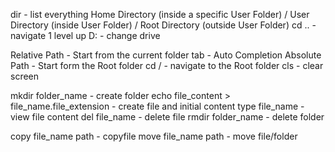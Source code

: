 dir - list everything
Home Directory (inside a specific User Folder) / User Directory (inside User Folder) / Root Directory (outside User Folder)
cd .. - navigate 1 level up
D: - change drive

Relative Path - Start from the current folder
tab - Auto Completion
Absolute Path - Start form the Root folder
cd / - navigate to the Root folder
cls - clear screen

mkdir folder_name - create folder
echo file_content > file_name.file_extension - create file and initial content
type file_name - view file content
del file_name - delete file
rmdir folder_name - delete folder

copy file_name path - copyfile
move file_name path - move file/folder
